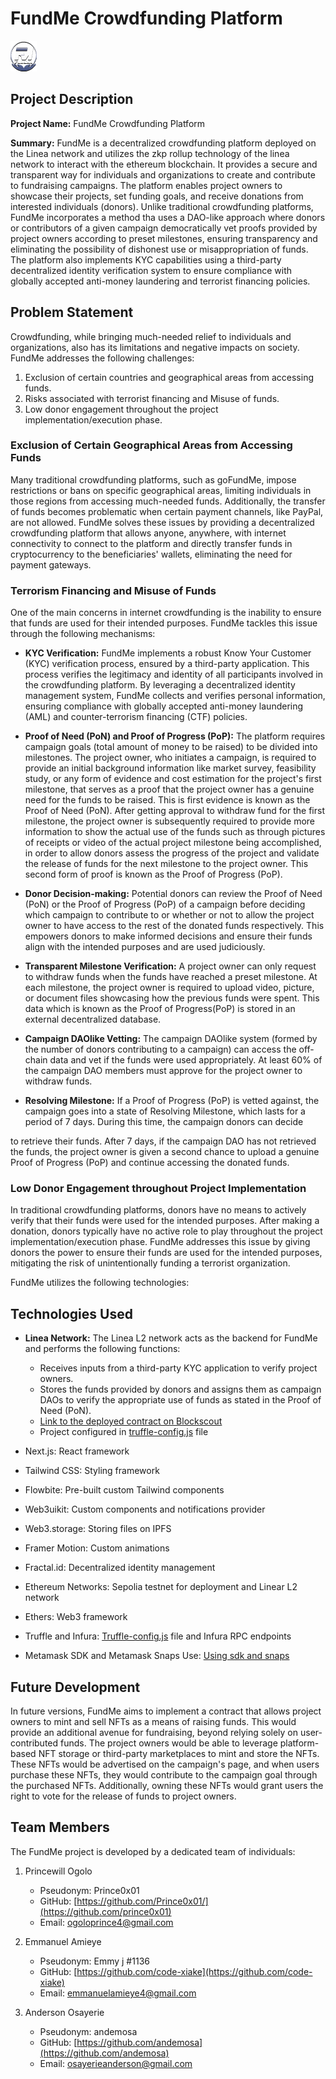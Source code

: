 # FundMe Crowdfunding Platform

![FundMe Logo](./public/fundme.png) <!-- Add a logo image if available -->

## Project Description

**Project Name:** FundMe Crowdfunding Platform

**Summary:** FundMe is a decentralized crowdfunding platform deployed on the Linea network and utilizes the zkp rollup technology of the linea network to interact with the ethereum blockchain. It provides a secure and transparent way for individuals and organizations to create and contribute to fundraising campaigns. The platform enables project owners to showcase their projects, set funding goals, and receive donations from interested individuals (donors). Unlike traditional crowdfunding platforms, FundMe incorporates a method tha uses a DAO-like approach where donors or contributors of a given campaign democratically vet proofs provided by project owners according to preset milestones, ensuring transparency and eliminating the possibility of dishonest use or misappropriation of funds. The platform also implements KYC capabilities using a third-party decentralized identity verification system to ensure compliance with globally accepted anti-money laundering and terrorist financing policies.

## Problem Statement

Crowdfunding, while bringing much-needed relief to individuals and organizations, also has its limitations and negative impacts on society. FundMe addresses the following challenges:

1. Exclusion of certain countries and geographical areas from accessing funds.
2. Risks associated with terrorist financing and Misuse of funds.
3. Low donor engagement throughout the project implementation/execution phase.

### Exclusion of Certain Geographical Areas from Accessing Funds

Many traditional crowdfunding platforms, such as goFundMe, impose restrictions or bans on specific geographical areas, limiting individuals in those regions from accessing much-needed funds. Additionally, the transfer of funds becomes problematic when certain payment channels, like PayPal, are not allowed. FundMe solves these issues by providing a decentralized crowdfunding platform that allows anyone, anywhere, with internet connectivity to connect to the platform and directly transfer funds in cryptocurrency to the beneficiaries' wallets, eliminating the need for payment gateways.

### Terrorism Financing and Misuse of Funds

One of the main concerns in internet crowdfunding is the inability to ensure that funds are used for their intended purposes. FundMe tackles this issue through the following mechanisms:

- **KYC Verification:** FundMe implements a robust Know Your Customer (KYC) verification process, ensured by a third-party application. This process verifies the legitimacy and identity of all participants involved in the crowdfunding platform. By leveraging a decentralized identity management system, FundMe collects and verifies personal information, ensuring compliance with globally accepted anti-money laundering (AML) and counter-terrorism financing (CTF) policies.

- **Proof of Need (PoN) and Proof of Progress (PoP):** The platform requires campaign goals (total amount of money to be raised) to be divided into milestones. The project owner, who initiates a campaign, is required to provide an initial background information like market survey, feasibility study, or any form of evidence and cost estimation for the project's first milestone, that serves as a proof that the project owner has a genuine need for the funds to be raised. This is first evidence is known as the Proof of Need (PoN). After getting approval to withdraw fund for the first milestone, the project owner is subsequently required to provide more information to show the actual use of the funds such as through pictures of receipts or video of the actual project milestone being accomplished, in order to allow donors assess the progress of the project and validate the release of funds for the next milestone to the project owner. This second form of proof is known as the Proof of Progress (PoP).

- **Donor Decision-making:** Potential donors can review the Proof of Need (PoN) or the Proof of Progress (PoP) of a campaign before deciding which campaign to contribute to or whether or not to allow the project owner to have access to the rest of the donated funds respectively. This empowers donors to make informed decisions and ensure their funds align with the intended purposes and are used judiciously.

- **Transparent Milestone Verification:** A project owner can only request to withdraw funds when the funds have reached a preset milestone. At each milestone, the project owner is required to upload video, picture, or document files showcasing how the previous funds were spent. This data which is known as the Proof of Progress(PoP) is stored in an external decentralized database.

- **Campaign DAOlike Vetting:** The campaign DAOlike system (formed by the number of donors contributing to a campaign) can access the off-chain data and vet if the funds were used appropriately. At least 60% of the campaign DAO members must approve for the project owner to withdraw funds.

- **Resolving Milestone:** If a Proof of Progress (PoP) is vetted against, the campaign goes into a state of Resolving Milestone, which lasts for a period of 7 days. During this time, the campaign donors can decide

 to retrieve their funds. After 7 days, if the campaign DAO has not retrieved the funds, the project owner is given a second chance to upload a genuine Proof of Progress (PoP) and continue accessing the donated funds.

### Low Donor Engagement throughout Project Implementation

In traditional crowdfunding platforms, donors have no means to actively verify that their funds were used for the intended purposes. After making a donation, donors typically have no active role to play throughout the project implementation/execution phase. FundMe addresses this issue by giving donors the power to ensure their funds are used for the intended purposes, mitigating the risk of unintentionally funding a terrorist organization.

FundMe utilizes the following technologies:

## Technologies Used

- **Linea Network:** The Linea L2 network acts as the backend for FundMe and performs the following functions:
  - Receives inputs from a third-party KYC application to verify project owners.
  - Stores the funds provided by donors and assigns them as campaign DAOs to verify the appropriate use of funds as stated in the Proof of Need (PoN).
  - [Link to the deployed contract on Blockscout](https://explorer.goerli.linea.build/tx/0xdf2b91ec8de8019b1407a9f2c55f027a34a9e6e6c59531976c9b3858540f231c)
  - Project configured in [truffle-config.js](https://github.com/Prince0x01/fundme/blob/main/truffle-config.js) file

- Next.js: React framework
- Tailwind CSS: Styling framework
- Flowbite: Pre-built custom Tailwind components
- Web3uikit: Custom components and notifications provider
- Web3.storage: Storing files on IPFS
- Framer Motion: Custom animations
- Fractal.id: Decentralized identity management
- Ethereum Networks: Sepolia testnet for deployment and Linear L2 network
- Ethers: Web3 framework
- Truffle and Infura: [Truffle-config.js](https://github.com/Prince0x01/fundme/blob/main/truffle-config.js) file and Infura RPC endpoints
- Metamask SDK and Metamask Snaps Use: [Using sdk and snaps](https://github.com/Prince0x01/fundme/blob/main/hooks/useMetaMask.jsx)

## Future Development

In future versions, FundMe aims to implement a contract that allows project owners to mint and sell NFTs as a means of raising funds. This would provide an additional avenue for fundraising, beyond relying solely on user-contributed funds. The project owners would be able to leverage platform-based NFT storage or third-party marketplaces to mint and store the NFTs. These NFTs would be advertised on the campaign's page, and when users purchase these NFTs, they would contribute to the campaign goal through the purchased NFTs. Additionally, owning these NFTs would grant users the right to vote for the release of funds to project owners.



## Team Members

The FundMe project is developed by a dedicated team of individuals:

1) Princewill Ogolo
   - Pseudonym: Prince0x01
   - GitHub: [https://github.com/Prince0x01/](https://github.com/prince0x01)
   - Email: ogoloprince4@gmail.com

2) Emmanuel Amieye
   - Pseudonym: Emmy j #1136
   - GitHub: [https://github.com/code-xiake](https://github.com/code-xiake)
   - Email: emmanuelamieye4@gmail.com

3) Anderson Osayerie
   - Pseudonym: andemosa
   - GitHub: [https://github.com/andemosa](https://github.com/andemosa)
   - Email: osayerieanderson@gmail.com
